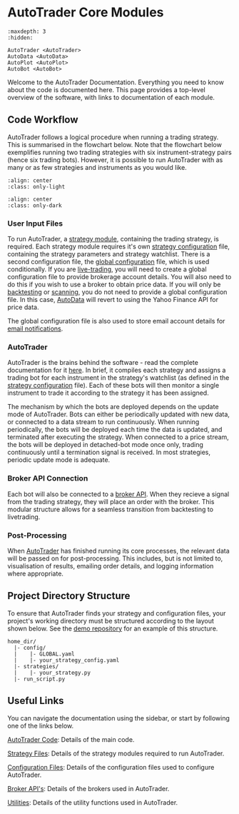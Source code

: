 # AutoTrader Core Modules



```{toctree}
:maxdepth: 3
:hidden:
   
AutoTrader <AutoTrader>
AutoData <AutoData>
AutoPlot <AutoPlot>
AutoBot <AutoBot>
```



Welcome to the AutoTrader Documentation. Everything you need to know about the code is documented here.
This page provides a top-level overview of the software, with links to documentation of each module.


## Code Workflow
AutoTrader follows a logical procedure when running a trading strategy. This is summarised in the flowchart below.
Note that the flowchart below exemplifies running two trading strategies with six instrument-strategy pairs (hence
six trading bots). However, it is possible to run AutoTrader with as many or as few strategies and instruments as 
you would like.

```{image} ../assets/images/light-code-workflow.svg
:align: center
:class: only-light
```

```{image} ../assets/images/dark-code-workflow.svg
:align: center
:class: only-dark
```



### User Input Files
To run AutoTrader, a [strategy module](docs/strategies), containing the trading strategy, is required. Each strategy module
requires it's own [strategy configuration](docs/configuration-strategy) file, containing the strategy parameters and strategy
watchlist. There is a second configuration file, the [global configuration](docs/configuration-global) file, which is used 
conditionally. If you are [live-trading](docs/autotrader#livetrade-mode), you will need to create a global configuration 
file to provide brokerage account details. You will also need to do this if you wish to use a broker to obtain price data. 
If you will only be [backtesting](docs/autotrader#backtest-mode) or [scanning](docs/autotrader#scan-mode), you do not need 
to provide a global configuration file. In this case, [AutoData](docs/autodata) will revert to using the Yahoo Finance 
API for price data.

The global configuration file is also used to store email account details for [email notifications](docs/emailing).

### AutoTrader
AutoTrader is the brains behind the software - read the complete documentation for it [here](docs/autotrader). In brief,
it compiles each strategy and assigns a trading bot for each instrument in the strategy's watchlist (as defined in the 
[strategy configuration](docs/configuration-strategy) file). Each of these bots will then monitor a single instrument
to trade it according to the strategy it has been assigned. 

The mechanism by which the bots are deployed depends on the update mode of AutoTrader. Bots can either be periodically
updated with new data, or connected to a data stream to run continuously. When running periodically, the bots will be 
deployed each time the data is updated, and terminated after executing the strategy. When connected to a price stream,
the bots will be deployed in detached-bot mode once only, trading continuously until a termination signal is received.
In most strategies, periodic update mode is adequate. 

### Broker API Connection
Each bot will also be connected to a [broker API](docs/brokers). When they recieve a signal from the trading strategy,
they will place an order with the broker. This modular structure allows for a seamless transition from backtesting to 
livetrading. 

### Post-Processing
When [AutoTrader](docs/autotrader) has finished running its core processes, the relevant data will be passed on for 
post-processing. This includes, but is not limited to, visualisation of results, emailing order details, and logging
information where appropriate.


## Project Directory Structure
To ensure that AutoTrader finds your strategy and configuration files, your project's working 
directory must be structured according to the layout shown below. See the 
[demo repository](https://github.com/kieran-mackle/autotrader-demo/) for an example of this structure.

```
home_dir/
  |- config/
  |    |- GLOBAL.yaml
  |    |- your_strategy_config.yaml
  |- strategies/
  |    |- your_strategy.py
  |- run_script.py
```


## Useful Links
You can navigate the documentation using the sidebar, or start by following one of the links below.

[AutoTrader Code](docs/autotrader): Details of the main code.

[Strategy Files](docs/strategies): Details of the strategy modules required to run AutoTrader.

[Configuration Files](docs/configuration): Details of the configuration files used to configure AutoTrader.

[Broker API's](docs/brokers): Details of the brokers used in AutoTrader.

[Utilities](docs/utility-functions): Details of the utility functions used in AutoTrader.